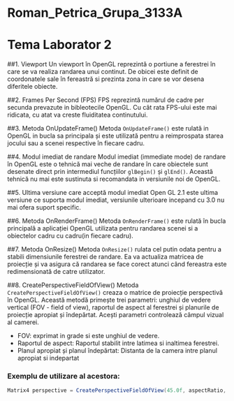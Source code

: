 # Roman_Petrica_Grupa_3133A
# Tema Laborator 2  

##1. Viewport
Un viewport în OpenGL reprezintă o portiune a ferestrei în care se va realiza randarea unui continut. De obicei este definit de coordonatele sale în fereastră si prezinta zona in care se vor desena diferitele obiecte.

##2. Frames Per Second (FPS)
FPS reprezintă numărul de cadre per secunda prevazute in bibleotecile OpenGL. Cu cât rata FPS-ului este mai ridicata, cu atat va creste fluiditatea continutului.

##3. Metoda OnUpdateFrame()
Metoda `OnUpdateFrame()` este rulată in OpenGL in bucla sa principala și este utilizată pentru a reimprospata starea jocului sau a scenei respective în fiecare cadru.

##4. Modul imediat de randare
Modul imediat (immediate mode) de randare în OpenGL este o tehnică mai veche de randare în care obiectele sunt desenate direct prin intermediul funcțiilor `glBegin()` și `glEnd()`. Această tehnică nu mai este sustinuta si recomandata in versiunile noi de OpenGL.

##5. Ultima versiune care acceptă modul imediat
Open GL 2.1 este ultima versiune ce suporta modul imediat, versiunile ulterioare incepand cu 3.0 nu mai ofera suport specific.

##6. Metoda OnRenderFrame()
Metoda `OnRenderFrame()` este rulată în bucla principală a aplicației OpenGL utilizata pentru randarea scenei si a obiectelor cadru cu cadru(in fiecare cadru).

##7. Metoda OnResize()
Metoda `OnResize()` rulata cel putin odata pentru a stabili dimensiunile ferestrei de randare. Ea va actualiza matricea de proiecție și va asigura că randarea se face corect atunci când fereastra este redimensionată de catre utilizator.

##8. CreatePerspectiveFieldOfView()
Metoda `CreatePerspectiveFieldOfView()` creaza o matrice de proiecție perspectivă în OpenGL. Această metodă primește trei parametri: unghiul de vedere vertical (FOV - field of view), raportul de aspect al ferestrei și planurile de proiecție apropiat și îndepărtat. Acești parametri controlează câmpul vizual al camerei.

- FOV: exprimat in grade si este unghiul de vedere.
- Raportul de aspect: Raportul stabilit intre latimea si inaltimea ferestrei.
- Planul apropiat și planul îndepărtat: Distanta de la camera intre planul apropiat si indepartat

### Exemplu de utilizare al acestora:
```c#
Matrix4 perspective = CreatePerspectiveFieldOfView(45.0f, aspectRatio, 0.1f, 100.0f);
